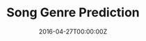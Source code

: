 ---
title: 1. Song Genre Prediction
summary: Implemented tree-based methods on Spotify data to predict the genre of a song based on audio features
tags:
- all
- portfolio
date: "2016-04-27T00:00:00Z"

# Optional external URL for project (replaces project detail page).

external_link: https://github.com/teddythepooh/song_genre_prediction

---